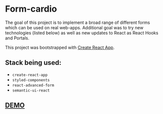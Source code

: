 # Form-cardio
The goal of this project is to implement a broad range of different forms which can be used on real
 web-apps. Additional goal was to try new technologies (listed below) as well as new updates to React as 
 React Hooks and Portals.
 
 
This project was bootstrapped with [Create React App](https://github.com/facebook/create-react-app).

## Stack being used:
* `create-react-app`
* `styled-components`
* `react-advanced-form`
* `semantic-ui-react`

## [DEMO](https://form-cardio.herokuapp.com/)


